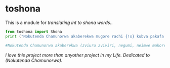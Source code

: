 # toshona

This is a module for *translating _int_ to shona words.*.
```python
from toshona import Shona
print ("Nokutenda Chamunorwa akaberekwa mugore rachi {!s} kubva pakafa Jesu.".format(Shona (2011)))

#Nokutenda Chamunorwa akaberekwa (zviuru zviviri, negumi, neimwe makore) kubva pakafa Jesu.
```

_I love this project more than anyother project in my Life._
_Dedicated to (Nokutenda Chamunorwa)._

